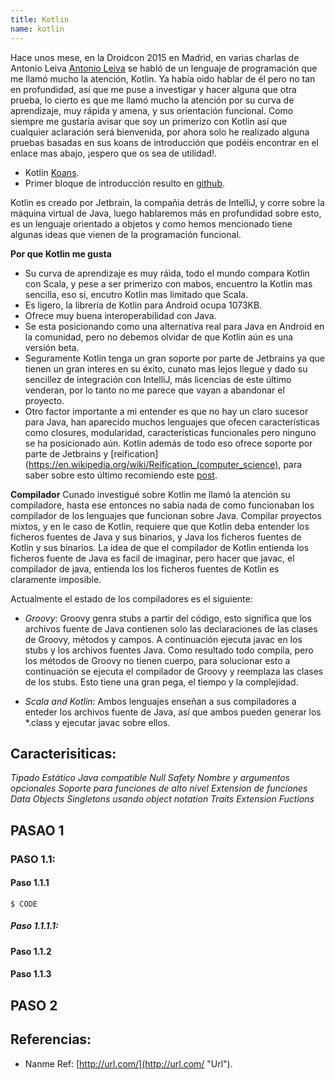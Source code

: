 ```yaml
---
title: Kotlin
name: kotlin
---
```

Hace unos mese, en la Droidcon 2015 en Madrid, en varias charlas de Antonio Leiva [Antonio Leiva](http://antonioleiva.com/) se habló de un lenguaje de programación que me llamó mucho la atención, Kotlin. Ya había oido hablar de él pero no tan en profundidad, así que me puse a investigar y hacer alguna que otra prueba, lo cierto es que me llamó mucho la atención por su curva de aprendizaje, muy rápida y amena, y sus orientación funcional. Como siempre me gustaría avisar que soy un primerizo con Kotlin así que cualquier aclaración será bienvenida, por ahora solo he realizado alguna pruebas basadas en sus koans de introducción que podéis encontrar en el enlace mas abajo, ¡espero que os sea de utilidad!.
- Kotlin [Koans](http://kotlinlang.org/docs/tutorials/koans.html).
- Primer bloque de introducción resulto en [github](https://github.com/Jachu5/Koans).

Kotlin es creado por Jetbrain, la compañia detrás de IntelliJ, y corre sobre la máquina virtual de Java, luego hablaremos más en profundidad sobre esto, es un lenguaje orientado a objetos y como hemos mencionado tiene algunas ideas que vienen de la programación funcional.

**Por que Kotlin me gusta**
- Su curva de aprendizaje es muy ráìda, todo el mundo compara Kotlin con Scala, y pese a ser primerizo con mabos, encuentro la Kotlin mas sencilla, eso si, encutro Kotlin mas limitado que Scala.
- Es ligero, la librería de Kotlin para Android ocupa 1073KB.
- Ofrece muy buena interoperabilidad con Java.
- Se esta posicionando como una alternativa real para Java en Android en la comunidad, pero no debemos olvidar de que Kotlin aún es una versión beta.
- Seguramente Kotlin tenga un gran soporte por parte de Jetbrains ya que tienen un gran interes en su éxito, cunato mas lejos llegue y dado su sencillez de integración con IntelliJ, más licencias de este último venderan, por lo tanto no me parece que vayan a abandonar el proyecto.
- Otro factor importante a mi entender es que no hay un claro sucesor para Java, han aparecido muchos lenguajes que ofecen características como closures, modularidad, características funcionales pero ninguno se ha posicionado aún. Kotlin además de todo eso ofrece soporte por parte de Jetbrains y [reification](https://en.wikipedia.org/wiki/Reification_(computer_science), para saber sobre esto último recomiendo este [post](http://gafter.blogspot.com.es/2006/11/reified-generics-for-java.html).

**Compilador**
Cunado investigué sobre Kotlin me llamó la atención su compiladore, hasta ese entonces no sabía nada de como funcionaban los compilador de los lenguajes que funcionan sobre Java. Compilar proyectos mixtos, y en le caso de Kotlin, requiere que que Kotlin deba entender los ficheros fuentes de Java y sus binarios, y Java los ficheros fuentes de Kotlin y sus binarios. La idea de que el compilador de Kotlin entienda los ficheros fuente de Java es facil de imaginar, pero hacer que javac, el compilador de java, entienda los los ficheros fuentes de Kotlin es claramente imposible.

Actualmente el estado de los compiladores es el siguiente:
- *Groovy*:
Groovy genra stubs a partir del código, esto significa que los archivos fuente de Java contienen solo las declaraciones de las clases de Groovy, métodos y campos. A continuación ejecuta javac en los stubs y los archivos fuentes Java.
Como resultado todo compila, pero los métodos de Groovy no tienen cuerpo, para solucionar esto a continuación se ejecuta el compilador de Groovy y reemplaza las clases de los stubs.
Esto tiene una gran pega, el tiempo y la complejidad.

- *Scala and Kotlin*:
Ambos lenguajes enseñan a sus compiladores a enteder los archivos fuente de Java, así que ambos pueden generar los *.class y ejecutar javac sobre ellos.

## Caracterisiticas:
*Tipado Estático*
*Java compatible*
*Null Safety*
*Nombre y argumentos opcionales*
*Soporte para funciones de alto nivel*
*Extension de funciones*
*Data Objects*
*Singletons usando object notation*
*Traits*
*Extension Fuctions*


## PASAO 1

### PASO 1.1:

#### **Paso 1.1.1**


```
$ CODE
```

##### Paso 1.1.1.1:



#### **Paso 1.1.2**

#### **Paso 1.1.3**


## PASO 2

## Referencias:

* Nanme Ref: [http://url.com/](http://url.com/ "Url").
